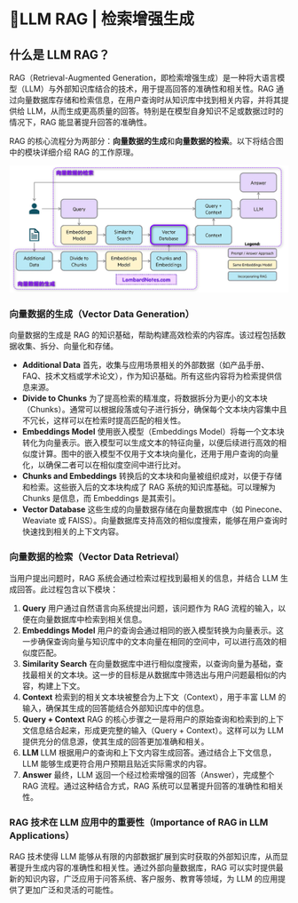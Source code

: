 # 📖LLM RAG | 检索增强生成

## 什么是 LLM RAG？

RAG（Retrieval-Augmented Generation，即检索增强生成）是一种将大语言模型（LLM）与外部知识库结合的技术，用于提高回答的准确性和相关性。RAG 通过向量数据库存储和检索信息，在用户查询时从知识库中找到相关内容，并将其提供给 LLM，从而生成更高质量的回答。特别是在模型自身知识不足或数据过时的情况下，RAG 能显著提升回答的准确性。

RAG 的核心流程分为两部分：**向量数据的生成**和**向量数据的检索**。以下将结合图中的模块详细介绍 RAG 的工作原理。

![RAG Structure](./image/rag_structure.png)

### 向量数据的生成（Vector Data Generation）

向量数据的生成是 RAG 的知识基础，帮助构建高效检索的内容库。该过程包括数据收集、拆分、向量化和存储。

- **Additional Data** 首先，收集与应用场景相关的外部数据（如产品手册、FAQ、技术文档或学术论文），作为知识基础。所有这些内容将为检索提供信息来源。
- **Divide to Chunks** 为了提高检索的精准度，将数据拆分为更小的文本块（Chunks）。通常可以根据段落或句子进行拆分，确保每个文本块内容集中且不冗长，这样可以在检索时提高匹配的相关性。
- **Embeddings Model** 使用嵌入模型（Embeddings Model）将每一个文本块转化为向量表示。嵌入模型可以生成文本的特征向量，以便后续进行高效的相似度计算。图中的嵌入模型不仅用于文本块向量化，还用于用户查询的向量化，以确保二者可以在相似度空间中进行比对。
- **Chunks and Embeddings** 转换后的文本块和向量被组织成对，以便于存储和检索。这些嵌入后的文本块构成了 RAG 系统的知识库基础。可以理解为 Chunks 是信息，而 Embeddings 是其索引。
- **Vector Database**
  这些生成的向量数据存储在向量数据库中（如 Pinecone、Weaviate 或 FAISS）。向量数据库支持高效的相似度搜索，能够在用户查询时快速找到相关的上下文内容。

### 向量数据的检索（Vector Data Retrieval）

当用户提出问题时，RAG 系统会通过检索过程找到最相关的信息，并结合 LLM 生成回答。此过程包含以下模块：

1. **Query** 用户通过自然语言向系统提出问题，该问题作为 RAG 流程的输入，以便在向量数据库中检索到相关信息。
2. **Embeddings Model** 用户的查询会通过相同的嵌入模型转换为向量表示。这一步确保查询向量与知识库中的文本向量在相同的空间中，可以进行高效的相似度匹配。
3. **Similarity Search** 在向量数据库中进行相似度搜索，以查询向量为基础，查找最相关的文本块。这一步的目标是从数据库中筛选出与用户问题最相似的内容，构建上下文。
4. **Context** 检索到的相关文本块被整合为上下文（Context），用于丰富 LLM 的输入，确保其生成的回答能结合外部知识库中的信息。
5. **Query + Context** RAG 的核心步骤之一是将用户的原始查询和检索到的上下文信息结合起来，形成更完整的输入（Query + Context）。这样可以为 LLM 提供充分的信息源，使其生成的回答更加准确和相关。
6. **LLM** LLM 根据用户的查询和上下文内容生成回答。通过结合上下文信息，LLM 能够生成更符合用户预期且贴近实际需求的内容。
7. **Answer**
   最终，LLM 返回一个经过检索增强的回答（Answer），完成整个 RAG 流程。通过这种结合方式，RAG 系统可以显著提升回答的准确性和相关性。

### RAG 技术在 LLM 应用中的重要性（Importance of RAG in LLM Applications）

RAG 技术使得 LLM 能够从有限的内部数据扩展到实时获取的外部知识库，从而显著提升生成内容的准确性和相关性。通过外部向量数据库，RAG 可以实时提供最新的知识内容，广泛应用于问答系统、客户服务、教育等领域，为 LLM 的应用提供了更加广泛和灵活的可能性。
